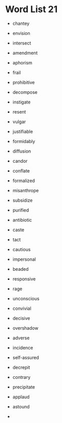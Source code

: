 # Word List 21
- chantey
- envision
- intersect
- amendment
- aphorism
- frail
- prohibitive
- decompose
- instigate
- resent
- vulgar

- justifiable
- formidably
- diffusion
- candor
- conflate
- formalized
- misanthrope
- subsidize
- purified
- antibiotic
- caste
- tact
- cautious
- impersonal
- beaded

- responsive
- rage
- unconscious
- convivial
- decisive
- overshadow
- adverse
- incidence
- self-assured
- decrepit
- contrary
- precipitate
- applaud
- astound

- 
